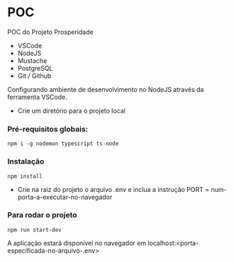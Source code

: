 
# POC
POC do Projeto Prosperidade

- VSCode
- NodeJS
- Mustache
- PostgreSQL
- Git / Github

Configurando ambiente de desenvolvimento no NodeJS através da ferramenta VSCode.

- Crie um diretório para o projeto local

### Pré-requisitos globais:
`npm i -g nodemon typescript ts-node`

### Instalação
`npm install`


- Crie na raiz do projeto o arquivo .env e inclua a instrução PORT = num-porta-a-executar-no-navegador

### Para rodar o projeto
`npm run start-dev`



A aplicação estará disponível no navegador em localhost:<porta-especificada-no-arquivo-.env>
